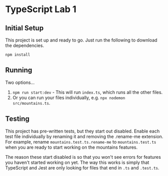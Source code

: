 # TypeScript Lab 1

## Initial Setup
This project is set up and ready to go. Just run the following to download the dependencies.

`npm install`

## Running
Two options...

1. `npm run start:dev`  - This will run `index.ts`, which runs all the other files.
2. Or you can run your files individually, e.g. `npx nodemon src/mountains.ts`.

## Testing
This project has pre-written tests, but they start out disabled. Enable each test file individually by renaming it and removing the .rename-me extension. For example, rename `mountains.test.ts.rename-me` to `mountains.test.ts` when you are ready to start working on the mountains features.

The reason these start disabled is so that you won't see errors for features you haven't started working on yet. The way this works is simply that TypeScript and Jest are only looking for files that end in `.ts` and `.test.ts`.